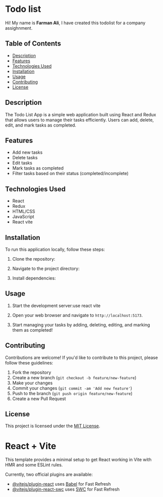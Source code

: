 # Todo list

Hi! My name is **Farman Ali**, I have created this todolist for a company assighnment.



## Table of Contents

- [Description](#description)
- [Features](#features)
- [Technologies Used](#technologies-used)
- [Installation](#installation)
- [Usage](#usage)
- [Contributing](#contributing)
- [License](#license)

## Description

The Todo List App is a simple web application built using React and Redux that allows users to manage their tasks efficiently. Users can add, delete, edit, and mark tasks as completed.

## Features

- Add new tasks
- Delete tasks
- Edit tasks
- Mark tasks as completed
- Filter tasks based on their status (completed/incomplete)

## Technologies Used

- React
- Redux
- HTML/CSS
- JavaScript
- React vite

## Installation

To run this application locally, follow these steps:

1. Clone the repository:


2. Navigate to the project directory:


3. Install dependencies:


## Usage

1. Start the development server:use react vite
   
2. Open your web browser and navigate to `http://localhost:5173`.

3. Start managing your tasks by adding, deleting, editing, and marking them as completed!

## Contributing

Contributions are welcome! If you'd like to contribute to this project, please follow these guidelines:

1. Fork the repository
2. Create a new branch (`git checkout -b feature/new-feature`)
3. Make your changes
4. Commit your changes (`git commit -am 'Add new feature'`)
5. Push to the branch (`git push origin feature/new-feature`)
6. Create a new Pull Request

## License

This project is licensed under the [MIT License](LICENSE).



# React + Vite

This template provides a minimal setup to get React working in Vite with HMR and some ESLint rules.

Currently, two official plugins are available:

- [@vitejs/plugin-react](https://github.com/vitejs/vite-plugin-react/blob/main/packages/plugin-react/README.md) uses [Babel](https://babeljs.io/) for Fast Refresh
- [@vitejs/plugin-react-swc](https://github.com/vitejs/vite-plugin-react-swc) uses [SWC](https://swc.rs/) for Fast Refresh
